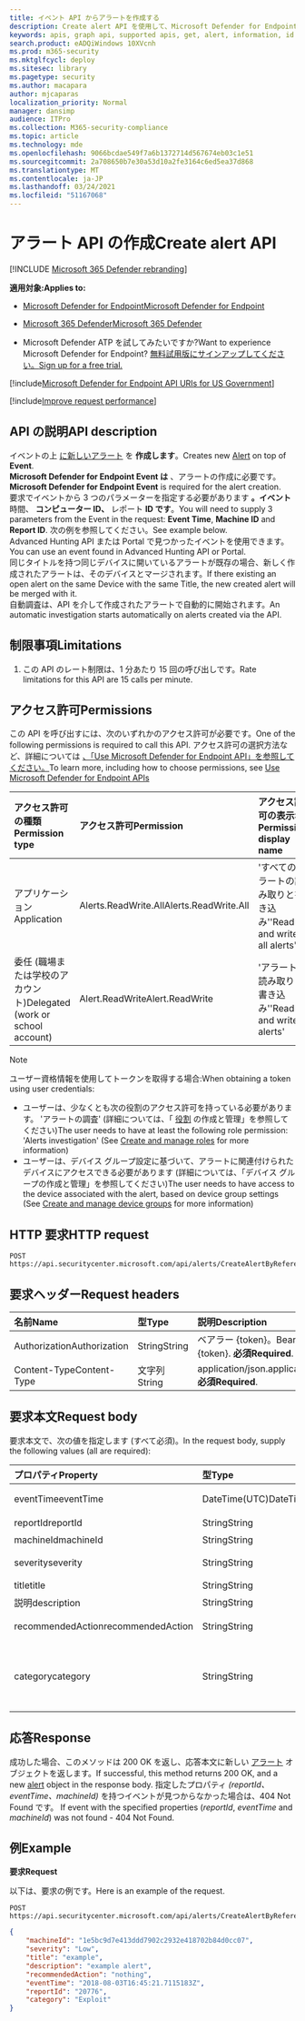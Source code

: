 ```yaml
---
title: イベント API からアラートを作成する
description: Create alert API を使用して、Microsoft Defender for Endpoint のイベントの上に新しいアラートを作成する方法について説明します。
keywords: apis, graph api, supported apis, get, alert, information, id
search.product: eADQiWindows 10XVcnh
ms.prod: m365-security
ms.mktglfcycl: deploy
ms.sitesec: library
ms.pagetype: security
ms.author: macapara
author: mjcaparas
localization_priority: Normal
manager: dansimp
audience: ITPro
ms.collection: M365-security-compliance
ms.topic: article
ms.technology: mde
ms.openlocfilehash: 9066bcdae549f7a6b1372714d567674eb03c1e51
ms.sourcegitcommit: 2a708650b7e30a53d10a2fe3164c6ed5ea37d868
ms.translationtype: MT
ms.contentlocale: ja-JP
ms.lasthandoff: 03/24/2021
ms.locfileid: "51167068"
---
```

# <a name="create-alert-api"></a><span data-ttu-id="28ef7-104">アラート API の作成</span><span class="sxs-lookup"><span data-stu-id="28ef7-104">Create alert API</span></span>

[!INCLUDE [Microsoft 365 Defender rebranding](../../includes/microsoft-defender.md)]

<span data-ttu-id="28ef7-105">**適用対象:**</span><span class="sxs-lookup"><span data-stu-id="28ef7-105">**Applies to:**</span></span>
- [<span data-ttu-id="28ef7-106">Microsoft Defender for Endpoint</span><span class="sxs-lookup"><span data-stu-id="28ef7-106">Microsoft Defender for Endpoint</span></span>](https://go.microsoft.com/fwlink/p/?linkid=2154037)
- [<span data-ttu-id="28ef7-107">Microsoft 365 Defender</span><span class="sxs-lookup"><span data-stu-id="28ef7-107">Microsoft 365 Defender</span></span>](https://go.microsoft.com/fwlink/?linkid=2118804)

- <span data-ttu-id="28ef7-108">Microsoft Defender ATP を試してみたいですか?</span><span class="sxs-lookup"><span data-stu-id="28ef7-108">Want to experience Microsoft Defender for Endpoint?</span></span> [<span data-ttu-id="28ef7-109">無料試用版にサインアップしてください。</span><span class="sxs-lookup"><span data-stu-id="28ef7-109">Sign up for a free trial.</span></span>](https://www.microsoft.com/microsoft-365/windows/microsoft-defender-atp?ocid=docs-wdatp-exposedapis-abovefoldlink) 

[!include[Microsoft Defender for Endpoint API URIs for US Government](../../includes/microsoft-defender-api-usgov.md)]

[!include[Improve request performance](../../includes/improve-request-performance.md)]


## <a name="api-description"></a><span data-ttu-id="28ef7-110">API の説明</span><span class="sxs-lookup"><span data-stu-id="28ef7-110">API description</span></span>
<span data-ttu-id="28ef7-111">イベントの上 [に新しいアラート](alerts.md) を **作成します**。</span><span class="sxs-lookup"><span data-stu-id="28ef7-111">Creates new [Alert](alerts.md) on top of **Event**.</span></span>
<br><span data-ttu-id="28ef7-112">**Microsoft Defender for Endpoint Event は** 、アラートの作成に必要です。</span><span class="sxs-lookup"><span data-stu-id="28ef7-112">**Microsoft Defender for Endpoint Event** is required for the alert creation.</span></span>
<br><span data-ttu-id="28ef7-113">要求でイベントから 3 つのパラメーターを指定する必要があります **。イベント** 時間、 **コンピューター ID、** レポート **ID です**。</span><span class="sxs-lookup"><span data-stu-id="28ef7-113">You will need to supply 3 parameters from the Event in the request: **Event Time**, **Machine ID** and **Report ID**.</span></span> <span data-ttu-id="28ef7-114">次の例を参照してください。</span><span class="sxs-lookup"><span data-stu-id="28ef7-114">See example below.</span></span>
<br><span data-ttu-id="28ef7-115">Advanced Hunting API または Portal で見つかったイベントを使用できます。</span><span class="sxs-lookup"><span data-stu-id="28ef7-115">You can use an event found in Advanced Hunting API or Portal.</span></span>
<br><span data-ttu-id="28ef7-116">同じタイトルを持つ同じデバイスに開いているアラートが既存の場合、新しく作成されたアラートは、そのデバイスとマージされます。</span><span class="sxs-lookup"><span data-stu-id="28ef7-116">If there existing an open alert on the same Device with the same Title, the new created alert will be merged with it.</span></span>
<br><span data-ttu-id="28ef7-117">自動調査は、API を介して作成されたアラートで自動的に開始されます。</span><span class="sxs-lookup"><span data-stu-id="28ef7-117">An automatic investigation starts automatically on alerts created via the API.</span></span>


## <a name="limitations"></a><span data-ttu-id="28ef7-118">制限事項</span><span class="sxs-lookup"><span data-stu-id="28ef7-118">Limitations</span></span>
1. <span data-ttu-id="28ef7-119">この API のレート制限は、1 分あたり 15 回の呼び出しです。</span><span class="sxs-lookup"><span data-stu-id="28ef7-119">Rate limitations for this API are 15 calls per minute.</span></span>


## <a name="permissions"></a><span data-ttu-id="28ef7-120">アクセス許可</span><span class="sxs-lookup"><span data-stu-id="28ef7-120">Permissions</span></span>

<span data-ttu-id="28ef7-121">この API を呼び出すには、次のいずれかのアクセス許可が必要です。</span><span class="sxs-lookup"><span data-stu-id="28ef7-121">One of the following permissions is required to call this API.</span></span> <span data-ttu-id="28ef7-122">アクセス許可の選択方法など、詳細については [、「Use Microsoft Defender for Endpoint API」を参照してください。](apis-intro.md)</span><span class="sxs-lookup"><span data-stu-id="28ef7-122">To learn more, including how to choose permissions, see [Use Microsoft Defender for Endpoint APIs](apis-intro.md)</span></span>

<span data-ttu-id="28ef7-123">アクセス許可の種類</span><span class="sxs-lookup"><span data-stu-id="28ef7-123">Permission type</span></span> |   <span data-ttu-id="28ef7-124">アクセス許可</span><span class="sxs-lookup"><span data-stu-id="28ef7-124">Permission</span></span>  |   <span data-ttu-id="28ef7-125">アクセス許可の表示名</span><span class="sxs-lookup"><span data-stu-id="28ef7-125">Permission display name</span></span>
:---|:---|:---
<span data-ttu-id="28ef7-126">アプリケーション</span><span class="sxs-lookup"><span data-stu-id="28ef7-126">Application</span></span> |   <span data-ttu-id="28ef7-127">Alerts.ReadWrite.All</span><span class="sxs-lookup"><span data-stu-id="28ef7-127">Alerts.ReadWrite.All</span></span> |  <span data-ttu-id="28ef7-128">'すべてのアラートの読み取りと書き込み'</span><span class="sxs-lookup"><span data-stu-id="28ef7-128">'Read and write all alerts'</span></span>
<span data-ttu-id="28ef7-129">委任 (職場または学校のアカウント)</span><span class="sxs-lookup"><span data-stu-id="28ef7-129">Delegated (work or school account)</span></span> | <span data-ttu-id="28ef7-130">Alert.ReadWrite</span><span class="sxs-lookup"><span data-stu-id="28ef7-130">Alert.ReadWrite</span></span> | <span data-ttu-id="28ef7-131">'アラートの読み取りと書き込み'</span><span class="sxs-lookup"><span data-stu-id="28ef7-131">'Read and write alerts'</span></span>

>[!Note]
> <span data-ttu-id="28ef7-132">ユーザー資格情報を使用してトークンを取得する場合:</span><span class="sxs-lookup"><span data-stu-id="28ef7-132">When obtaining a token using user credentials:</span></span>
>- <span data-ttu-id="28ef7-133">ユーザーは、少なくとも次の役割のアクセス許可を持っている必要があります。 'アラートの調査' (詳細については、「 [役割](user-roles.md) の作成と管理」を参照してください)</span><span class="sxs-lookup"><span data-stu-id="28ef7-133">The user needs to have at least the following role permission: 'Alerts investigation' (See [Create and manage roles](user-roles.md) for more information)</span></span>
>- <span data-ttu-id="28ef7-134">ユーザーは、デバイス グループ設定に基づいて、アラートに関連付けられたデバイスにアクセスできる必要[](machine-groups.md)があります (詳細については、「デバイス グループの作成と管理」を参照してください)</span><span class="sxs-lookup"><span data-stu-id="28ef7-134">The user needs to have access to the device associated with the alert, based on device group settings (See [Create and manage device groups](machine-groups.md) for more information)</span></span>

## <a name="http-request"></a><span data-ttu-id="28ef7-135">HTTP 要求</span><span class="sxs-lookup"><span data-stu-id="28ef7-135">HTTP request</span></span>

```
POST https://api.securitycenter.microsoft.com/api/alerts/CreateAlertByReference
```

## <a name="request-headers"></a><span data-ttu-id="28ef7-136">要求ヘッダー</span><span class="sxs-lookup"><span data-stu-id="28ef7-136">Request headers</span></span>

<span data-ttu-id="28ef7-137">名前</span><span class="sxs-lookup"><span data-stu-id="28ef7-137">Name</span></span> | <span data-ttu-id="28ef7-138">型</span><span class="sxs-lookup"><span data-stu-id="28ef7-138">Type</span></span> | <span data-ttu-id="28ef7-139">説明</span><span class="sxs-lookup"><span data-stu-id="28ef7-139">Description</span></span>
:---|:---|:---
<span data-ttu-id="28ef7-140">Authorization</span><span class="sxs-lookup"><span data-stu-id="28ef7-140">Authorization</span></span> | <span data-ttu-id="28ef7-141">String</span><span class="sxs-lookup"><span data-stu-id="28ef7-141">String</span></span> | <span data-ttu-id="28ef7-142">ベアラー {token}。</span><span class="sxs-lookup"><span data-stu-id="28ef7-142">Bearer {token}.</span></span> <span data-ttu-id="28ef7-143">**必須**</span><span class="sxs-lookup"><span data-stu-id="28ef7-143">**Required**.</span></span>
<span data-ttu-id="28ef7-144">Content-Type</span><span class="sxs-lookup"><span data-stu-id="28ef7-144">Content-Type</span></span> | <span data-ttu-id="28ef7-145">文字列</span><span class="sxs-lookup"><span data-stu-id="28ef7-145">String</span></span> | <span data-ttu-id="28ef7-146">application/json.</span><span class="sxs-lookup"><span data-stu-id="28ef7-146">application/json.</span></span> <span data-ttu-id="28ef7-147">**必須**</span><span class="sxs-lookup"><span data-stu-id="28ef7-147">**Required**.</span></span>

## <a name="request-body"></a><span data-ttu-id="28ef7-148">要求本文</span><span class="sxs-lookup"><span data-stu-id="28ef7-148">Request body</span></span>

<span data-ttu-id="28ef7-149">要求本文で、次の値を指定します (すべて必須)。</span><span class="sxs-lookup"><span data-stu-id="28ef7-149">In the request body, supply the following values (all are required):</span></span>

<span data-ttu-id="28ef7-150">プロパティ</span><span class="sxs-lookup"><span data-stu-id="28ef7-150">Property</span></span> | <span data-ttu-id="28ef7-151">型</span><span class="sxs-lookup"><span data-stu-id="28ef7-151">Type</span></span> | <span data-ttu-id="28ef7-152">説明</span><span class="sxs-lookup"><span data-stu-id="28ef7-152">Description</span></span>
:---|:---|:---
<span data-ttu-id="28ef7-153">eventTime</span><span class="sxs-lookup"><span data-stu-id="28ef7-153">eventTime</span></span> | <span data-ttu-id="28ef7-154">DateTime(UTC)</span><span class="sxs-lookup"><span data-stu-id="28ef7-154">DateTime(UTC)</span></span> | <span data-ttu-id="28ef7-155">高度な検索から取得したイベントの正確な時刻を文字列として指定します。</span><span class="sxs-lookup"><span data-stu-id="28ef7-155">The precise time of the event as string, as obtained from advanced hunting.</span></span> <span data-ttu-id="28ef7-156">例: ```2018-08-03T16:45:21.7115183Z``` **必須です**。</span><span class="sxs-lookup"><span data-stu-id="28ef7-156">e.g. ```2018-08-03T16:45:21.7115183Z``` **Required**.</span></span>
<span data-ttu-id="28ef7-157">reportId</span><span class="sxs-lookup"><span data-stu-id="28ef7-157">reportId</span></span> | <span data-ttu-id="28ef7-158">String</span><span class="sxs-lookup"><span data-stu-id="28ef7-158">String</span></span> | <span data-ttu-id="28ef7-159">高度な狩猟から取得したイベントの reportId。</span><span class="sxs-lookup"><span data-stu-id="28ef7-159">The reportId of the event, as obtained from advanced hunting.</span></span> <span data-ttu-id="28ef7-160">**必須**</span><span class="sxs-lookup"><span data-stu-id="28ef7-160">**Required**.</span></span>
<span data-ttu-id="28ef7-161">machineId</span><span class="sxs-lookup"><span data-stu-id="28ef7-161">machineId</span></span> | <span data-ttu-id="28ef7-162">String</span><span class="sxs-lookup"><span data-stu-id="28ef7-162">String</span></span> | <span data-ttu-id="28ef7-163">イベントが識別されたデバイスの ID。</span><span class="sxs-lookup"><span data-stu-id="28ef7-163">Id of the device on which the event was identified.</span></span> <span data-ttu-id="28ef7-164">**必須**</span><span class="sxs-lookup"><span data-stu-id="28ef7-164">**Required**.</span></span>
<span data-ttu-id="28ef7-165">severity</span><span class="sxs-lookup"><span data-stu-id="28ef7-165">severity</span></span> | <span data-ttu-id="28ef7-166">String</span><span class="sxs-lookup"><span data-stu-id="28ef7-166">String</span></span> | <span data-ttu-id="28ef7-167">アラートの重大度。</span><span class="sxs-lookup"><span data-stu-id="28ef7-167">Severity of the alert.</span></span> <span data-ttu-id="28ef7-168">プロパティの値は、'Low'、'Medium'、および 'High' です。</span><span class="sxs-lookup"><span data-stu-id="28ef7-168">The property values are: 'Low', 'Medium' and 'High'.</span></span> <span data-ttu-id="28ef7-169">**必須**</span><span class="sxs-lookup"><span data-stu-id="28ef7-169">**Required**.</span></span>
<span data-ttu-id="28ef7-170">title</span><span class="sxs-lookup"><span data-stu-id="28ef7-170">title</span></span> | <span data-ttu-id="28ef7-171">String</span><span class="sxs-lookup"><span data-stu-id="28ef7-171">String</span></span> | <span data-ttu-id="28ef7-172">アラートのタイトル。</span><span class="sxs-lookup"><span data-stu-id="28ef7-172">Title for the alert.</span></span> <span data-ttu-id="28ef7-173">**必須**</span><span class="sxs-lookup"><span data-stu-id="28ef7-173">**Required**.</span></span>
<span data-ttu-id="28ef7-174">説明</span><span class="sxs-lookup"><span data-stu-id="28ef7-174">description</span></span> | <span data-ttu-id="28ef7-175">String</span><span class="sxs-lookup"><span data-stu-id="28ef7-175">String</span></span> | <span data-ttu-id="28ef7-176">アラートの説明。</span><span class="sxs-lookup"><span data-stu-id="28ef7-176">Description of the alert.</span></span> <span data-ttu-id="28ef7-177">**必須**</span><span class="sxs-lookup"><span data-stu-id="28ef7-177">**Required**.</span></span>
<span data-ttu-id="28ef7-178">recommendedAction</span><span class="sxs-lookup"><span data-stu-id="28ef7-178">recommendedAction</span></span>| <span data-ttu-id="28ef7-179">String</span><span class="sxs-lookup"><span data-stu-id="28ef7-179">String</span></span> | <span data-ttu-id="28ef7-180">アラートの分析時にセキュリティ担当者が実行するアクションを推奨します。</span><span class="sxs-lookup"><span data-stu-id="28ef7-180">Action that is recommended to be taken by security officer when analyzing the alert.</span></span> <span data-ttu-id="28ef7-181">**必須**</span><span class="sxs-lookup"><span data-stu-id="28ef7-181">**Required**.</span></span>
<span data-ttu-id="28ef7-182">category</span><span class="sxs-lookup"><span data-stu-id="28ef7-182">category</span></span>| <span data-ttu-id="28ef7-183">String</span><span class="sxs-lookup"><span data-stu-id="28ef7-183">String</span></span> | <span data-ttu-id="28ef7-184">アラートのカテゴリ。</span><span class="sxs-lookup"><span data-stu-id="28ef7-184">Category of the alert.</span></span> <span data-ttu-id="28ef7-185">プロパティの値は、"General"、"CommandAndControl"、"Collection"、"CredentialAccess"、"DefenseEvasion"、"Discovery"、"エクスプロイト"、"Exploit"、"Execution"、"InitialAccess"、"LateralMovement"、"Malware"、"Persistence"、"PrivilegeEscalation"、"Ransomware"、"SuspiciousActivity" が必要です。</span><span class="sxs-lookup"><span data-stu-id="28ef7-185">The property values are: "General", "CommandAndControl", "Collection", "CredentialAccess", "DefenseEvasion", "Discovery", "Exfiltration", "Exploit", "Execution", "InitialAccess", "LateralMovement", "Malware", "Persistence", "PrivilegeEscalation", "Ransomware", "SuspiciousActivity" **Required**.</span></span>

## <a name="response"></a><span data-ttu-id="28ef7-186">応答</span><span class="sxs-lookup"><span data-stu-id="28ef7-186">Response</span></span>

<span data-ttu-id="28ef7-187">成功した場合、このメソッドは 200 OK を返し、応答本文に新しい [アラート](alerts.md) オブジェクトを返します。</span><span class="sxs-lookup"><span data-stu-id="28ef7-187">If successful, this method returns 200 OK, and a new [alert](alerts.md) object in the response body.</span></span> <span data-ttu-id="28ef7-188">指定したプロパティ _(reportId、eventTime、machineId)_ を持つイベントが見つからなかった場合は、404 Not Found です。  </span><span class="sxs-lookup"><span data-stu-id="28ef7-188">If event with the specified properties (_reportId_, _eventTime_ and _machineId_) was not found - 404 Not Found.</span></span>

## <a name="example"></a><span data-ttu-id="28ef7-189">例</span><span class="sxs-lookup"><span data-stu-id="28ef7-189">Example</span></span>

<span data-ttu-id="28ef7-190">**要求**</span><span class="sxs-lookup"><span data-stu-id="28ef7-190">**Request**</span></span>

<span data-ttu-id="28ef7-191">以下は、要求の例です。</span><span class="sxs-lookup"><span data-stu-id="28ef7-191">Here is an example of the request.</span></span>

```http
POST https://api.securitycenter.microsoft.com/api/alerts/CreateAlertByReference
```

```json
{
    "machineId": "1e5bc9d7e413ddd7902c2932e418702b84d0cc07",
    "severity": "Low",
    "title": "example",
    "description": "example alert",
    "recommendedAction": "nothing",
    "eventTime": "2018-08-03T16:45:21.7115183Z",
    "reportId": "20776",
    "category": "Exploit"
}
```
